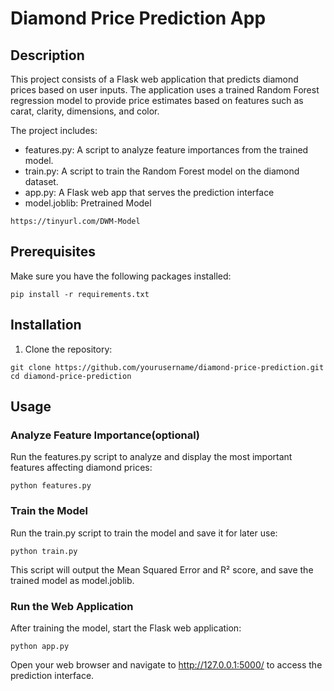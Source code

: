 # Diamond Price Prediction App

## Description

This project consists of a Flask web application that predicts diamond prices based on user inputs. The application uses a trained Random Forest regression model to provide price estimates based on features such as carat, clarity, dimensions, and color.

The project includes:
- features.py: A script to analyze feature importances from the trained model.
- train.py: A script to train the Random Forest model on the diamond dataset.
- app.py: A Flask web app that serves the prediction interface
- model.joblib: Pretrained Model
```
https://tinyurl.com/DWM-Model
```

## Prerequisites

Make sure you have the following packages installed:

```
pip install -r requirements.txt
```

## Installation

1. Clone the repository:
```
git clone https://github.com/yourusername/diamond-price-prediction.git
cd diamond-price-prediction
```
## Usage

### Analyze Feature Importance(optional)

Run the features.py script to analyze and display the most important features affecting diamond prices:
```
python features.py
```
### Train the Model

Run the train.py script to train the model and save it for later use:
```
python train.py
```
This script will output the Mean Squared Error and R² score, and save the trained model as model.joblib.

### Run the Web Application

After training the model, start the Flask web application:
```
python app.py
```
Open your web browser and navigate to http://127.0.0.1:5000/ to access the prediction interface.
